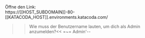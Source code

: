 Öffne den Link:  
https://[[HOST_SUBDOMAIN]]-80-[[KATACODA_HOST]].environments.katacoda.com/

>>Wie muss der Benutzername lauten, um dich als Admin anzumelden?<<
=~= Admin'-- 